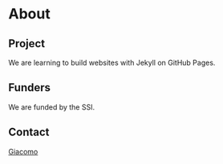 # About

## Project
We are learning to build websites with Jekyll on GitHub Pages.

## Funders
We are funded by the SSI.

## Contact
[Giacomo](mailto:g.peru@software.ac.uk)
